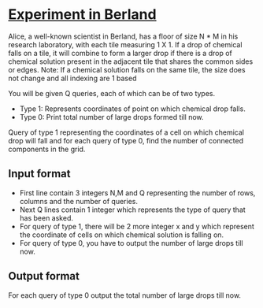# [Experiment in Berland][link]

Alice, a well-known scientist in Berland, has a floor of size N \* M in his research laboratory, with each tile measuring 1 X 1. If a drop of chemical falls on a tile, it will combine to form a larger drop if there is a drop of chemical solution present in the adjacent tile that shares the common sides or edges.
Note: If a chemical solution falls on the same tile, the size does not change and all indexing are 1 based

You will be given Q queries, each of which can be of two types.

- Type 1: Represents coordinates of point on which chemical drop falls.
- Type 0: Print total number of large drops formed till now.

Query of type 1 representing the coordinates of a cell on which chemical drop will fall and for each query of type 0, find the number of connected components in the grid.

## Input format

- First line contain 3 integers N,M and Q representing the number of rows, columns and the number of queries.
- Next Q lines contain 1 integer which represents the type of query that has been asked.
- For query of type 1, there will be 2 more integer x and y which represent the coordinate of cells on which chemical solution is falling on.
- For query of type 0, you have to output the number of large drops till now.

## Output format

For each query of type 0 output the total number of large drops till now.

[link]: https://www.hackerearth.com/practice/algorithms/graphs/depth-first-search/practice-problems/algorithm/science-experiment-in-berland-16ad8152/
